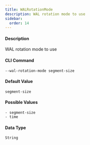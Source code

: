 ```yaml
---
title: WALRotationMode
description: WAL rotation mode to use
sidebar:
  order: 14
---
```


<!-- This file is automatically generated. Any modifications made directly to this file
  may be overwritten. For more details on how this file is generated and how to use
  the related commands, refer to the documentation available in the `internal/cmd/cmd_*.go` files.
-->

#### Description

WAL rotation mode to use

#### CLI Command

```
--wal-rotation-mode segment-size
```


#### Default Value
```
segment-size
```



#### Possible Values
```
- segment-size
- time

```


#### Data Type
```
String
```
